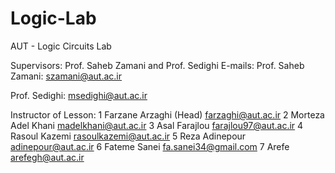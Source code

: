 # Logic-Lab
AUT - Logic Circuits Lab 

Supervisors: Prof. Saheb Zamani and Prof. Sedighi
E-mails:
Prof. Saheb Zamani: szamani@aut.ac.ir

Prof. Sedighi: msedighi@aut.ac.ir

Instructor of Lesson:
1	Farzane Arzaghi (Head)	farzaghi@aut.ac.ir
2	Morteza Adel Khani	madelkhani@aut.ac.ir
3	Asal Farajlou	farajlou97@aut.ac.ir
4	Rasoul Kazemi	rasoulkazemi@aut.ac.ir
5	Reza Adinepour	adinepour@aut.ac.ir
6	Fateme Sanei	fa.sanei34@gmail.com
7	Arefe	arefegh@aut.ac.ir
